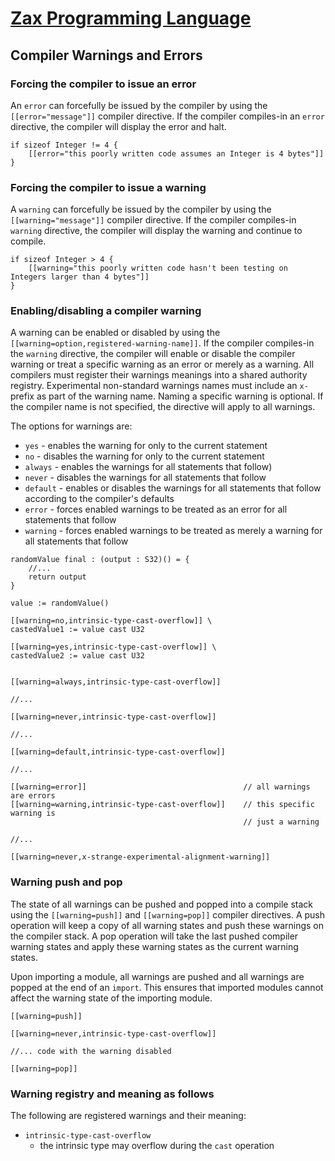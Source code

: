 
# [Zax Programming Language](index.md)

## Compiler Warnings and Errors

### Forcing the compiler to issue an error

An `error` can forcefully be issued by the compiler by using the `[[error="message"]]` compiler directive. If the compiler compiles-in an `error` directive, the compiler will display the error and halt.

````zax
if sizeof Integer != 4 {
    [[error="this poorly written code assumes an Integer is 4 bytes"]]
}
````


### Forcing the compiler to issue a warning

A `warning` can forcefully be issued by the compiler by using the `[[warning="message"]]` compiler directive. If the compiler compiles-in `warning` directive, the compiler will display the warning and continue to compile.

````zax
if sizeof Integer > 4 {
    [[warning="this poorly written code hasn't been testing on Integers larger than 4 bytes"]]
}
````


### Enabling/disabling a compiler warning

A warning can be enabled or disabled by using the `[[warning=option,registered-warning-name]]`. If the compiler compiles-in the `warning` directive, the compiler will enable or disable the compiler warning or treat a specific warning as an error or merely as a warning. All compilers must register their warnings meanings into a shared authority registry. Experimental non-standard warnings names must include an `x-` prefix as part of the warning name. Naming a specific warning is optional. If the compiler name is not specified, the directive will apply to all warnings.

The options for warnings are:
* `yes` - enables the warning for only to the current statement
* `no` - disables the warning for only to the current statement
* `always` - enables the warnings for all statements that follow)
* `never` - disables the warnings for all statements that follow
* `default` - enables or disables the warnings for all statements that follow according to the compiler's defaults
* `error` - forces enabled warnings to be treated as an error for all statements that follow
* `warning` - forces enabled warnings to be treated as merely a warning for all statements that follow


````zax
randomValue final : (output : S32)() = {
    //...
    return output
}

value := randomValue()

[[warning=no,intrinsic-type-cast-overflow]] \
castedValue1 := value cast U32

[[warning=yes,intrinsic-type-cast-overflow]] \
castedValue2 := value cast U32


[[warning=always,intrinsic-type-cast-overflow]]

//...

[[warning=never,intrinsic-type-cast-overflow]]

//...

[[warning=default,intrinsic-type-cast-overflow]]

//...

[[warning=error]]                                   // all warnings are errors
[[warning=warning,intrinsic-type-cast-overflow]]    // this specific warning is
                                                    // just a warning

//...

[[warning=never,x-strange-experimental-alignment-warning]]
````


### Warning push and pop

The state of all warnings can be pushed and popped into a compile stack using the `[[warning=push]]` and `[[warning=pop]]` compiler directives. A push operation will keep a copy of all warning states and push these warnings on the compiler stack. A pop operation will take the last pushed compiler warning states and apply these warning states as the current warning states.

Upon importing a module, all warnings are pushed and all warnings are popped at the end of an `import`. This ensures that imported modules cannot affect the warning state of the importing module.

````zax
[[warning=push]]

[[warning=never,intrinsic-type-cast-overflow]]

//... code with the warning disabled

[[warning=pop]]
````


### Warning registry and meaning as follows

The following are registered warnings and their meaning:
* `intrinsic-type-cast-overflow`
    * the intrinsic type may overflow during the `cast` operation
